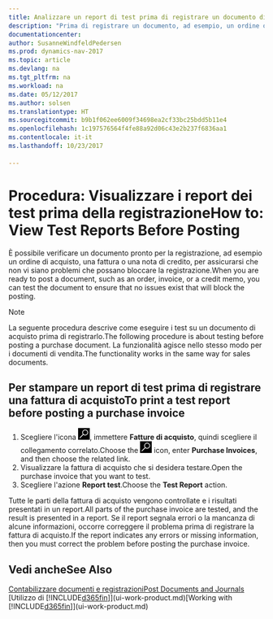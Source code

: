 ```yaml
---
title: Analizzare un report di test prima di registrare un documento di vendita o acquisto
description: "Prima di registrare un documento, ad esempio, un ordine o una nota di credito, è possibile verificarlo e analizzarlo per controllare se sono presenti errori che potrebbero bloccare la registrazione."
documentationcenter: 
author: SusanneWindfeldPedersen
ms.prod: dynamics-nav-2017
ms.topic: article
ms.devlang: na
ms.tgt_pltfrm: na
ms.workload: na
ms.date: 05/12/2017
ms.author: solsen
ms.translationtype: HT
ms.sourcegitcommit: b9b1f062ee6009f34698ea2cf33bc25bdd5b11e4
ms.openlocfilehash: 1c197576564f4fe88a92d06c43e2b237f6836aa1
ms.contentlocale: it-it
ms.lasthandoff: 10/23/2017

---
```

# <a name="how-to-view-test-reports-before-posting"></a><span data-ttu-id="831ad-103">Procedura: Visualizzare i report dei test prima della registrazione</span><span class="sxs-lookup"><span data-stu-id="831ad-103">How to: View Test Reports Before Posting</span></span>
<span data-ttu-id="831ad-104">È possibile verificare un documento pronto per la registrazione, ad esempio un ordine di acquisto, una fattura o una nota di credito, per assicurarsi che non vi siano problemi che possano bloccare la registrazione.</span><span class="sxs-lookup"><span data-stu-id="831ad-104">When you are ready to post a document, such as an order, invoice, or a credit memo, you can test the document to ensure that no issues exist that will block the posting.</span></span>

> [!NOTE]  
>   <span data-ttu-id="831ad-105">La seguente procedura descrive come eseguire i test su un documento di acquisto prima di registrarlo.</span><span class="sxs-lookup"><span data-stu-id="831ad-105">The following procedure is about testing before posting a purchase document.</span></span> <span data-ttu-id="831ad-106">La funzionalità agisce nello stesso modo per i documenti di vendita.</span><span class="sxs-lookup"><span data-stu-id="831ad-106">The functionality works in the same way for sales documents.</span></span>

## <a name="to-print-a-test-report-before-posting-a-purchase-invoice"></a><span data-ttu-id="831ad-107">Per stampare un report di test prima di registrare una fattura di acquisto</span><span class="sxs-lookup"><span data-stu-id="831ad-107">To print a test report before posting a purchase invoice</span></span>
1. <span data-ttu-id="831ad-108">Scegliere l'icona ![Cerca pagina o report](media/ui-search/search_small.png "icona Cerca pagina o report"), immettere **Fatture di acquisto**, quindi scegliere il collegamento correlato.</span><span class="sxs-lookup"><span data-stu-id="831ad-108">Choose the ![Search for Page or Report](media/ui-search/search_small.png "Search for Page or Report icon") icon, enter **Purchase Invoices**, and then choose the related link.</span></span>
2. <span data-ttu-id="831ad-109">Visualizzare la fattura di acquisto che si desidera testare.</span><span class="sxs-lookup"><span data-stu-id="831ad-109">Open the purchase invoice that you want to test.</span></span>
3. <span data-ttu-id="831ad-110">Scegliere l'azione **Report test**.</span><span class="sxs-lookup"><span data-stu-id="831ad-110">Choose the **Test Report** action.</span></span>  

<span data-ttu-id="831ad-111">Tutte le parti della fattura di acquisto vengono controllate e i risultati presentati in un report.</span><span class="sxs-lookup"><span data-stu-id="831ad-111">All parts of the purchase invoice are tested, and the result is presented in a report.</span></span> <span data-ttu-id="831ad-112">Se il report segnala errori o la mancanza di alcune informazioni, occorre correggere il problema prima di registrare la fattura di acquisto.</span><span class="sxs-lookup"><span data-stu-id="831ad-112">If the report indicates any errors or missing information, then you must correct the problem before posting the purchase invoice.</span></span>

## <a name="see-also"></a><span data-ttu-id="831ad-113">Vedi anche</span><span class="sxs-lookup"><span data-stu-id="831ad-113">See Also</span></span>
[<span data-ttu-id="831ad-114">Contabilizzare documenti e registrazioni</span><span class="sxs-lookup"><span data-stu-id="831ad-114">Post Documents and Journals</span></span>](ui-post-documents-journals.md)  
<span data-ttu-id="831ad-115">[Utilizzo di [!INCLUDE[d365fin](includes/d365fin_md.md)]](ui-work-product.md)</span><span class="sxs-lookup"><span data-stu-id="831ad-115">[Working with [!INCLUDE[d365fin](includes/d365fin_md.md)]](ui-work-product.md)</span></span>


